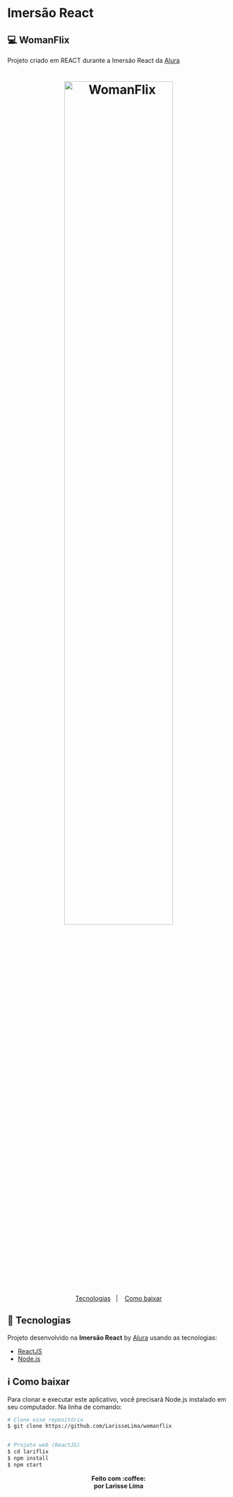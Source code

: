 # Imersão React

## 💻 WomanFlix
Projeto criado em REACT durante a Imersão React da [Alura](https://www.alura.com.br/)



<h1 align="center">
    <img style="width:70%" alt="WomanFlix" src="https://fontmeme.com/permalink/200803/ff335ef34a8e354550fd60118e9ee836.png" />
    <br>
</h1>



<p align="center">
  <a href="#rocket-technologies">Tecnologias</a>&nbsp;&nbsp;&nbsp;|&nbsp;&nbsp;&nbsp;
  <a href="#information_source-how-to-use">Como baixar</a>
</p>


## :rocket: Tecnologias

Projeto desenvolvido na  **Imersão React** by [Alura](https://www.alura.com.br/) usando as tecnologias:

-  [ReactJS](https://reactjs.org/)
-  [Node.js](nodejs)


## :information_source: Como baixar



Para clonar e executar este aplicativo, você precisará Node.js instalado em seu computador. Na linha de comando:
```bash
# Clone esse repositório
$ git clone https://github.com/LarisseLima/womanflix


# Projeto web (ReactJS)
$ cd lariflix
$ npm install
$ npm start

```

<p align="center"><b>Feito com 	:coffee: <br> por Larisse Lima</b></p>
